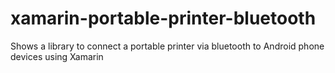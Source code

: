 # xamarin-portable-printer-bluetooth
Shows a library to connect a portable printer via bluetooth to Android phone devices using Xamarin
